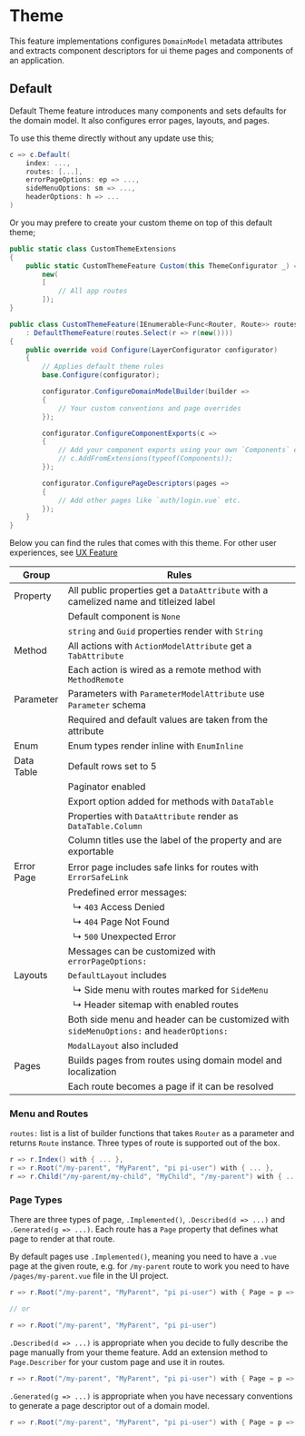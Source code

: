 # Theme

This feature implementations configures `DomainModel` metadata attributes and
extracts component descriptors for ui theme pages and components of an
application.

## Default

Default Theme feature introduces many components and sets defaults for the
domain model. It also configures error pages, layouts, and pages.

To use this theme directly without any update use this;

```csharp
c => c.Default(
    index: ...,
    routes: [...],
    errorPageOptions: ep => ...,
    sideMenuOptions: sm => ...,
    headerOptions: h => ...
)
```

Or you may prefere to create your custom theme on top of this default theme;

```csharp
public static class CustomThemeExtensions
{
    public static CustomThemeFeature Custom(this ThemeConfigurator _) =>
        new(
        [
            // All app routes
        ]);
}

public class CustomThemeFeature(IEnumerable<Func<Router, Route>> routes)
    : DefaultThemeFeature(routes.Select(r => r(new())))
{
    public override void Configure(LayerConfigurator configurator)
    {
        // Applies default theme rules
        base.Configure(configurator);

        configurator.ConfigureDomainModelBuilder(builder =>
        {
            // Your custom conventions and page overrides
        });

        configurator.ConfigureComponentExports(c =>
        {
            // Add your component exports using your own `Components` extensions
            // c.AddFromExtensions(typeof(Components));
        });

        configurator.ConfigurePageDescriptors(pages =>
        {
            // Add other pages like `auth/login.vue` etc.
        });
    }
}
```

Below you can find the rules that comes with this theme. For other user
experiences, see [UX Feature](ux.md)

| Group      | Rules                                                                                    |
| ---        | ---                                                                                      |
| Property   | All public properties get a `DataAttribute` with a camelized name and titleized label    |
|            | Default component is `None`                                                              |
|            | `string` and `Guid` properties render with `String`                                      |
| Method     | All actions with `ActionModelAttribute` get a `TabAttribute`                             |
|            | Each action is wired as a remote method with `MethodRemote`                              |
| Parameter  | Parameters with `ParameterModelAttribute` use `Parameter` schema                         |
|            | Required and default values are taken from the attribute                                 |
| Enum       | Enum types render inline with `EnumInline`                                               |
| Data Table | Default rows set to 5                                                                    |
|            | Paginator enabled                                                                        |
|            | Export option added for methods with `DataTable`                                         |
|            | Properties with `DataAttribute` render as `DataTable.Column`                             |
|            | Column titles use the label of the property and are exportable                           |
| Error Page | Error page includes safe links for routes with `ErrorSafeLink`                           |
|            | Predefined error messages:                                                               |
|            | &nbsp; ↳ `403` Access Denied                                                             |
|            | &nbsp; ↳ `404` Page Not Found                                                            |
|            | &nbsp; ↳ `500` Unexpected Error                                                          |
|            | Messages can be customized with `errorPageOptions:`                                      |
| Layouts    | `DefaultLayout` includes                                                                 |
|            | &nbsp; ↳ Side menu with routes marked for `SideMenu`                                     |
|            | &nbsp; ↳ Header sitemap with enabled routes                                              |
|            | Both side menu and header can be customized with `sideMenuOptions:` and `headerOptions:` |
|            | `ModalLayout` also included                                                              |
| Pages      | Builds pages from routes using domain model and localization                             |
|            | Each route becomes a page if it can be resolved                                          |

### Menu and Routes

`routes:` list is a list of builder functions that takes `Router` as a parameter
and returns `Route` instance. Three types of route is supported out of the box.

```csharp
r => r.Index() with { ... },
r => r.Root("/my-parent", "MyParent", "pi pi-user") with { ... },
r => r.Child("/my-parent/my-child", "MyChild", "/my-parent") with { ... },
```

### Page Types

There are three types of page, `.Implemented()`, `.Described(d => ...)` and
`.Generated(g => ...)`. Each route has a `Page` property that defines what page
to render at that route.

By default pages use `.Implemented()`, meaning you need to have a `.vue` page at
the given route, e.g. for `/my-parent` route to work you need to have
`/pages/my-parent.vue` file in the UI project.

```csharp
r => r.Root("/my-parent", "MyParent", "pi pi-user") with { Page = p => p.Implemented() }

// or

r => r.Root("/my-parent", "MyParent", "pi pi-user")
```

`.Described(d => ...)` is appropriate when you decide to fully describe the page
manually from your theme feature. Add an extension method to `Page.Describer`
for your custom page and use it in routes.

```csharp
r => r.Root("/my-parent", "MyParent", "pi pi-user") with { Page = p => p.Described(d => d.MyParent()) }
```

`.Generated(g => ...)` is appropriate when you have necessary conventions to
generate a page descriptor out of a domain model.

```csharp
r => r.Root("/my-parent", "MyParent", "pi pi-user") with { Page = p => p.Generated(g => g.From<MyParent>()) }
```
